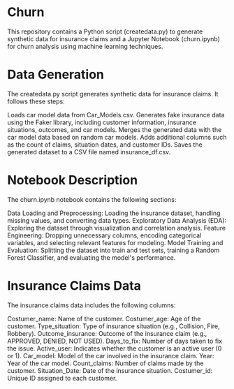 # Churn 
This repository contains a Python script (createdata.py) to generate synthetic data for insurance claims and a Jupyter Notebook (churn.ipynb) for churn analysis using machine learning techniques.

# Data Generation 
The createdata.py script generates synthetic data for insurance claims. It follows these steps:

Loads car model data from Car_Models.csv.
Generates fake insurance data using the Faker library, including customer information, insurance situations, outcomes, and car models.
Merges the generated data with the car model data based on random car models.
Adds additional columns such as the count of claims, situation dates, and customer IDs.
Saves the generated dataset to a CSV file named insurance_df.csv.

# Notebook Description
The churn.ipynb notebook contains the following sections:

Data Loading and Preprocessing: Loading the insurance dataset, handling missing values, and converting data types.
Exploratory Data Analysis (EDA): Exploring the dataset through visualization and correlation analysis.
Feature Engineering: Dropping unnecessary columns, encoding categorical variables, and selecting relevant features for modeling.
Model Training and Evaluation: Splitting the dataset into train and test sets, training a Random Forest Classifier, and evaluating the model's performance.

# Insurance Claims Data
The insurance claims data includes the following columns:

Costumer_name: Name of the customer.
Costumer_age: Age of the customer.
Type_situation: Type of insurance situation (e.g., Collision, Fire, Robbery).
Outcome_insurance: Outcome of the insurance claim (e.g., APPROVED, DENIED, NOT USED).
Days_to_fix: Number of days taken to fix the issue.
Active_user: Indicates whether the customer is an active user (0 or 1).
Car_model: Model of the car involved in the insurance claim.
Year: Year of the car model.
Count_claims: Number of claims made by the customer.
Situation_Date: Date of the insurance situation.
Costumer_id: Unique ID assigned to each customer.